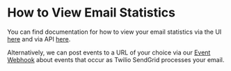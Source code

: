 # How to View Email Statistics

You can find documentation for how to view your email statistics via the UI [here](https://app.sendgrid.com/statistics) and via API [here](../../packages/client/USAGE.md#stats).

Alternatively, we can post events to a URL of your choice via our [Event Webhook](https://docs.sendgrid.com/for-developers/tracking-events/event) about events that occur as Twilio SendGrid processes your email.
